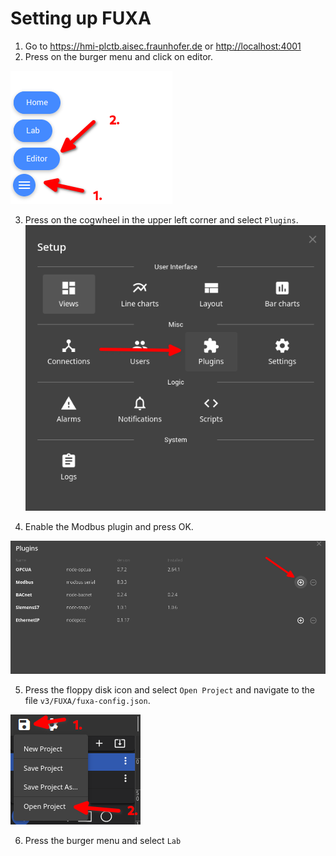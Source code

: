 # Setting up FUXA

1. Go to <https://hmi-plctb.aisec.fraunhofer.de> or <http://localhost:4001> 
2. Press on the burger menu and click on editor.

![alt](./images/fuxa-1.png)


3. Press on the cogwheel in the upper left corner and select `Plugins`.
![alt](./images/fuxa-2.png)

4. Enable the Modbus plugin and press OK.

![alt](./images/fuxa-3.png)

5. Press the floppy disk icon and select `Open Project` and navigate to the file `v3/FUXA/fuxa-config.json`.

![alt](./images/fuxa-4.png)

6. Press the burger menu and select `Lab`




